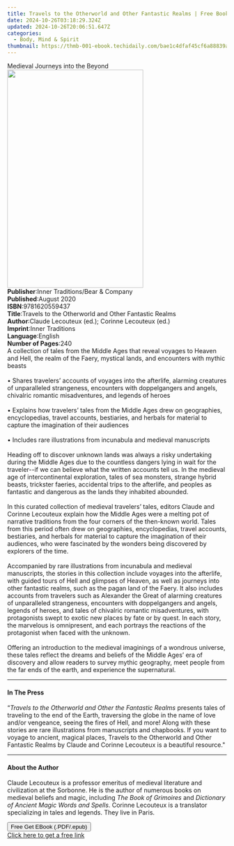 ```yaml
---
title: Travels to the Otherworld and Other Fantastic Realms | Free Book
date: 2024-10-26T03:18:29.324Z
updated: 2024-10-26T20:06:51.647Z
categories:
  - Body, Mind & Spirit
thumbnail: https://thmb-001-ebook.techidaily.com/bae1c4dfaf45cf6a88839ab8b92bcb4256c0a99d8dde829ba30e1af052cea52c.jpg
---
```

<main id="book-container">
  <div class="flex flex-col">
    <div class="book-brief flex-1 py-6 px-4 sm:p-6 md:py-10 md:px-8">
      <!-- brief-->
      <div class="book-brief-main">Medieval Journeys into the Beyond</div>
    </div>
    <div
      class="book-meta-info flex-1 grid gap-4 col-start-1 col-end-3 row-start-1 sm:mb-6 sm:grid-cols-4 lg:gap-6 lg:col-start-2 lg:row-end-6 lg:row-span-6 lg:mb-0"
    >
      <div
        class="book-meta-info-left place-content-center mt-4 p-4 text-sm leading-6 col-start-2 col-span-2 dark:text-slate-400"
      >
        <img
          class="w-full h-500 object-cover rounded-lg sm:h-255 sm:col-span-2 lg:col-span-full"
          src="https://img-001-ebook.techidaily.com/77ee4d4cb73b78314b5f72e6dfb1773cec9c969e906c5e6f9fd7cbde52b73cf2.jpg"
          alt=""
          width="312"
          height="500"
        />
      </div>
      <div
        class="book-meta-info-right mt-2 col-start-1 row-start-2 col-span-3 self-center"
      >
        <!-- meta data  -->
        <div class="flex flex-col px-4 md:px-8">
          <div class="flex-1">
            <strong>Publisher</strong>:<span class="px-2"
              >Inner Traditions/Bear &amp; Company</span
            >
          </div>
          <div class="flex-1">
            <strong>Published</strong>:<span class="px-2">August 2020</span>
          </div>
          <div class="flex-1">
            <strong>ISBN</strong>:<span class="px-2">9781620559437</span>
          </div>
          <div class="flex-1">
            <strong>Title</strong>:<span class="px-2"
              >Travels to the Otherworld and Other Fantastic Realms</span
            >
          </div>
          <div class="flex-1">
            <strong>Author</strong>:<span class="px-2"
              >Claude Lecouteux (ed.); Corinne Lecouteux (ed.)</span
            >
          </div>
          <div class="flex-1">
            <strong>Imprint</strong>:<span class="px-2">Inner Traditions</span>
          </div>
          <div class="flex-1">
            <strong>Language</strong>:<span class="px-2">English</span>
          </div>
          <div class="flex-1">
            <strong>Number of Pages</strong>:<span class="px-2">240</span>
          </div>
        </div>
      </div>
    </div>
    <div class="book-description flex-1 py-6 px-4 sm:p-6 md:py-10 md:px-8">
      <div class="book-description-main">
        <div accordion-content="" id="description">
          A collection of tales from the Middle Ages that reveal voyages to
          Heaven and Hell, the realm of the Faery, mystical lands, and
          encounters with mythic beasts <br /><br />• Shares travelers’ accounts
          of voyages into the afterlife, alarming creatures of unparalleled
          strangeness, encounters with doppelgangers and angels, chivalric
          romantic misadventures, and legends of heroes <br /><br />• Explains
          how travelers’ tales from the Middle Ages drew on geographies,
          encyclopedias, travel accounts, bestiaries, and herbals for material
          to capture the imagination of their audiences <br /><br />• Includes
          rare illustrations from incunabula and medieval manuscripts
          <br /><br />Heading off to discover unknown lands was always a risky
          undertaking during the Middle Ages due to the countless dangers lying
          in wait for the traveler--if we can believe what the written accounts
          tell us. In the medieval age of intercontinental exploration, tales of
          sea monsters, strange hybrid beasts, trickster faeries, accidental
          trips to the afterlife, and peoples as fantastic and dangerous as the
          lands they inhabited abounded. <br /><br />In this curated collection
          of medieval travelers’ tales, editors Claude and Corinne Lecouteux
          explain how the Middle Ages were a melting pot of narrative traditions
          from the four corners of the then-known world. Tales from this period
          often drew on geographies, encyclopedias, travel accounts, bestiaries,
          and herbals for material to capture the imagination of their
          audiences, who were fascinated by the wonders being discovered by
          explorers of the time. <br /><br />Accompanied by rare illustrations
          from incunabula and medieval manuscripts, the stories in this
          collection include voyages into the afterlife, with guided tours of
          Hell and glimpses of Heaven, as well as journeys into other fantastic
          realms, such as the pagan land of the Faery. It also includes accounts
          from travelers such as Alexander the Great of alarming creatures of
          unparalleled strangeness, encounters with doppelgangers and angels,
          legends of heroes, and tales of chivalric romantic misadventures, with
          protagonists swept to exotic new places by fate or by quest. In each
          story, the marvelous is omnipresent, and each portrays the reactions
          of the protagonist when faced with the unknown. <br /><br />Offering
          an introduction to the medieval imaginings of a wondrous universe,
          these tales reflect the dreams and beliefs of the Middle Ages’ era of
          discovery and allow readers to survey mythic geography, meet people
          from the far ends of the earth, and experience the supernatural.
        </div>
        <div class="accordion-fader"></div>
      </div>
    </div>
    <div class="book-excerpts flex-1 py-6 px-4 sm:p-6 md:py-10 md:px-8">
      <!-- excerpts-->
      <div class="book-excerpts-main">
        <hr />
        <h4 class="placeholder placeholder-heading">
          <span>In The Press</span>
        </h4>
        <p>
          “<i>Travels to the Otherworld and Other the Fantastic Realms</i>
          presents tales of traveling to the end of the Earth, traversing the
          globe in the name of love and/or vengeance, seeing the fires of Hell,
          and more! Along with these stories are rare illustrations from
          manuscripts and chapbooks. If you want to voyage to ancient, magical
          places, Travels to the Otherworld and Other Fantastic Realms by Claude
          and Corinne Lecouteux is a beautiful resource."
        </p>
      </div>
    </div>
    <div class="book-about-author flex-1 py-6 px-4 sm:p-6 md:py-10 md:px-8">
      <!-- about author-->
      <div class="book-main-author-main">
        <hr />
        <h4 class="placeholder placeholder-heading">
          <span>About the Author</span>
        </h4>
        <p>
          Claude Lecouteux is a professor emeritus of medieval literature and
          civilization at the Sorbonne. He is the author of numerous books on
          medieval beliefs and magic, including <i>The Book of Grimoires</i> and
          <i>Dictionary of Ancient Magic Words and Spells</i>. Corinne Lecouteux
          is a translator specializing in tales and legends. They live in Paris.
        </p>
      </div>
    </div>
    <div class="book-free-get flex-1 py-6 px-4 sm:p-6 md:py-10 md:px-8">
      <button
        id="btn-free-get"
        class="bg-blue-500 hover:bg-blue-700 text-white font-bold py-2 px-4 rounded"
      >
        Free Get EBook (.PDF/.epub)
      </button>
      <div id="countdown-display" class="px-2 text-lg mt-2"></div>
      <a
        id="free-link"
        class="hidden bg-blue-500 hover:bg-blue-700 text-white font-bold py-2 px-4 rounded"
        href="https://www.ebooks.com/en-us/book/209883632/travels-to-the-otherworld-and-other-fantastic-realms/claude-lecouteux/"
        target="_blank"
        >Click here to get a free link</a
      >
    </div>
    <script>
      let countdownTime = 0;
      let countdownInterval = null;
      document
        .getElementById('btn-free-get')
        .addEventListener('click', startCountdown);
      function startCountdown() {
        countdownTime = new Date().getTime() + 60000 * 3;
        countdownInterval = setInterval(updateCountdown, 1000);
        document.getElementById('btn-free-get').disabled = true;
        document
          .getElementById('btn-free-get')
          .classList.add('bg-gray-500', 'cursor-not-allowed');
      }
      function updateCountdown() {
        let currentTime = new Date().getTime();
        let timeLeft = countdownTime - currentTime;
        let secondsLeft = Math.floor(timeLeft / 1000);
        document.getElementById('countdown-display').innerHTML =
          `Remaining time: ${secondsLeft} seconds.`;
        if (secondsLeft <= 0) {
          clearInterval(countdownInterval);
          document.getElementById('btn-free-get').classList.add('hidden');
          document.getElementById('free-link').classList.remove('hidden');
          document.getElementById('countdown-display').innerHTML = '';
        }
      }
    </script>
  </div>
</main>

<ins class="adsbygoogle"
      style="display:block"
      data-ad-client="ca-pub-7571918770474297"
      data-ad-slot="8358498916"
      data-ad-format="auto"
      data-full-width-responsive="true"></ins>
    